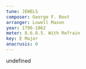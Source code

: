 ```yaml
---
tune: JEWELS
composer: George F. Root
arranger: Lowell Mason
year: 1796-1862
meter: 8.6.8.5. With Refrain
key: E Major
anacrusis: 0
---
```

undefined